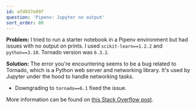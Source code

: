 ```yaml
---
id: afd037e097
question: 'Pipenv: Jupyter no output'
sort_order: 80
---
```


**Problem:** I tried to run a starter notebook in a Pipenv environment but had issues with no output on prints. I used `scikit-learn==1.2.2` and `python==3.10`. Tornado version was `6.3.2`.

**Solution:** The error you're encountering seems to be a bug related to Tornado, which is a Python web server and networking library. It's used by Jupyter under the hood to handle networking tasks.

- Downgrading to `tornado==6.1` fixed the issue.

More information can be found on [this Stack Overflow post](https://stackoverflow.com/questions/54971836/no-output-jupyter-notebook).